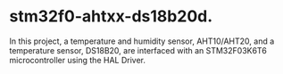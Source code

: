 # stm32f0-ahtxx-ds18b20d.
In this project, a temperature and humidity sensor, AHT10/AHT20, and a temperature sensor, DS18B20, are interfaced with an STM32F03K6T6 microcontroller using the HAL Driver.
